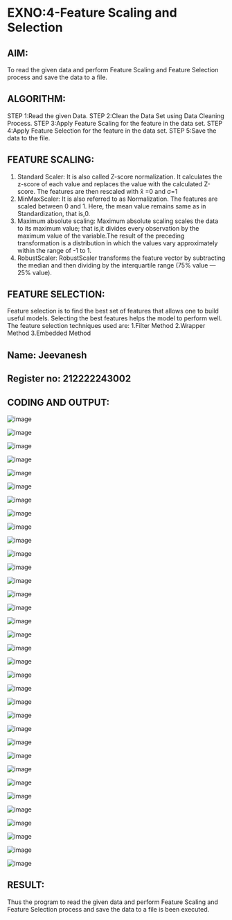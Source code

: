 # EXNO:4-Feature Scaling and Selection
## AIM:
To read the given data and perform Feature Scaling and Feature Selection process and save the
data to a file.

## ALGORITHM:
STEP 1:Read the given Data.
STEP 2:Clean the Data Set using Data Cleaning Process.
STEP 3:Apply Feature Scaling for the feature in the data set.
STEP 4:Apply Feature Selection for the feature in the data set.
STEP 5:Save the data to the file.

## FEATURE SCALING:
1. Standard Scaler: It is also called Z-score normalization. It calculates the z-score of each value and replaces the value with the calculated Z-score. The features are then rescaled with x̄ =0 and σ=1
2. MinMaxScaler: It is also referred to as Normalization. The features are scaled between 0 and 1. Here, the mean value remains same as in Standardization, that is,0.
3. Maximum absolute scaling: Maximum absolute scaling scales the data to its maximum value; that is,it divides every observation by the maximum value of the variable.The result of the preceding transformation is a distribution in which the values vary approximately within the range of -1 to 1.
4. RobustScaler: RobustScaler transforms the feature vector by subtracting the median and then dividing by the interquartile range (75% value — 25% value).

## FEATURE SELECTION:
Feature selection is to find the best set of features that allows one to build useful models. Selecting the best features helps the model to perform well.
The feature selection techniques used are:
1.Filter Method
2.Wrapper Method
3.Embedded Method

## Name: Jeevanesh
## Register no: 212222243002

## CODING AND OUTPUT:

![image](https://github.com/DHARINIPV/EXNO-4-DS/assets/119400845/debe4715-16ed-4cf4-8de3-5302028347a6)

![image](https://github.com/DHARINIPV/EXNO-4-DS/assets/119400845/f6eceda7-fb68-4a13-b8a0-b9907b84a80f)

![image](https://github.com/DHARINIPV/EXNO-4-DS/assets/119400845/164fd356-fab7-4202-a4d9-c725dc7b4570)

![image](https://github.com/DHARINIPV/EXNO-4-DS/assets/119400845/c501b15a-5931-4277-8676-f156c9edb7eb)

![image](https://github.com/DHARINIPV/EXNO-4-DS/assets/119400845/f8289319-0099-4711-b261-d471d222f36d)

![image](https://github.com/DHARINIPV/EXNO-4-DS/assets/119400845/ef4ee069-3220-4e27-af01-34e6372de96b)

![image](https://github.com/DHARINIPV/EXNO-4-DS/assets/119400845/51d16265-10f9-4b2e-a44d-5d4a39561d25)

![image](https://github.com/DHARINIPV/EXNO-4-DS/assets/119400845/bc00af70-02b7-4ab1-98e9-8fe6eaf66cad)

![image](https://github.com/DHARINIPV/EXNO-4-DS/assets/119400845/34419558-3ff1-45f7-9b92-d6e59e69200f)

![image](https://github.com/DHARINIPV/EXNO-4-DS/assets/119400845/febccf81-7272-4fab-b35e-b33c10bea1dc)

![image](https://github.com/DHARINIPV/EXNO-4-DS/assets/119400845/83007acb-755c-43ec-a955-00a4afb1ab4d)

![image](https://github.com/DHARINIPV/EXNO-4-DS/assets/119400845/df07d9fd-8041-4484-ae7f-05971ffcc622)

![image](https://github.com/DHARINIPV/EXNO-4-DS/assets/119400845/1be0c7df-33ed-432f-b9ba-0c3460f611a1)

![image](https://github.com/DHARINIPV/EXNO-4-DS/assets/119400845/cf319aea-677e-4384-a3de-59db4287ca6a)

![image](https://github.com/DHARINIPV/EXNO-4-DS/assets/119400845/bf23a9b5-f929-41c0-83ef-87eb0017a7b4)

![image](https://github.com/DHARINIPV/EXNO-4-DS/assets/119400845/61328959-eab1-42ae-b802-34ac3a39de2c)

![image](https://github.com/DHARINIPV/EXNO-4-DS/assets/119400845/6f93b288-9e22-48c5-a69a-562f2c4f0eca)

![image](https://github.com/DHARINIPV/EXNO-4-DS/assets/119400845/0aa07cc1-9884-4164-a30f-aae298910411)

![image](https://github.com/DHARINIPV/EXNO-4-DS/assets/119400845/172f40b4-abf6-4c17-a09e-0dafb37f9e6b)

![image](https://github.com/DHARINIPV/EXNO-4-DS/assets/119400845/55c69177-938a-4092-b348-bfc47cb06ff4)

![image](https://github.com/DHARINIPV/EXNO-4-DS/assets/119400845/e8d9168a-0880-41f1-9c68-3c1f8ac1ac14)

![image](https://github.com/DHARINIPV/EXNO-4-DS/assets/119400845/f66dbb12-4a89-45ef-9f71-bae0f3024d91)

![image](https://github.com/DHARINIPV/EXNO-4-DS/assets/119400845/c0f3f2a0-77c0-4553-a810-c3ddd2fe2dcd)

![image](https://github.com/DHARINIPV/EXNO-4-DS/assets/119400845/e4ede4c4-459a-49d1-80d1-74793fec5e86)

![image](https://github.com/DHARINIPV/EXNO-4-DS/assets/119400845/055e0910-32a5-45d4-af45-800095f95eaf)

![image](https://github.com/DHARINIPV/EXNO-4-DS/assets/119400845/49004ac9-dc39-4299-b45c-5ba89e3e5c84)

![image](https://github.com/DHARINIPV/EXNO-4-DS/assets/119400845/6907fee4-1565-4e35-a401-1b1fb0c06696)

![image](https://github.com/DHARINIPV/EXNO-4-DS/assets/119400845/bb180d7a-e423-4efb-a24d-1f630cebb069)

![image](https://github.com/DHARINIPV/EXNO-4-DS/assets/119400845/af62bbfa-54e1-4a65-9ed0-a874bc7365ed)

![image](https://github.com/DHARINIPV/EXNO-4-DS/assets/119400845/c5e7cb84-6f6a-40c3-bf62-18504562e0b4)

![image](https://github.com/DHARINIPV/EXNO-4-DS/assets/119400845/cdfab1d2-f445-4271-80dc-f763d6eb7484)

![image](https://github.com/DHARINIPV/EXNO-4-DS/assets/119400845/134793e8-e1c7-4b8b-9892-3fad4465fe4b)

![image](https://github.com/DHARINIPV/EXNO-4-DS/assets/119400845/b505cc2d-7119-4434-8359-88060930401f)

![image](https://github.com/DHARINIPV/EXNO-4-DS/assets/119400845/09b32556-81e3-429c-bf14-b52656f4df7f)

## RESULT:
Thus the program to read the given data and perform Feature Scaling and Feature Selection process and save the data to a file is been executed.

